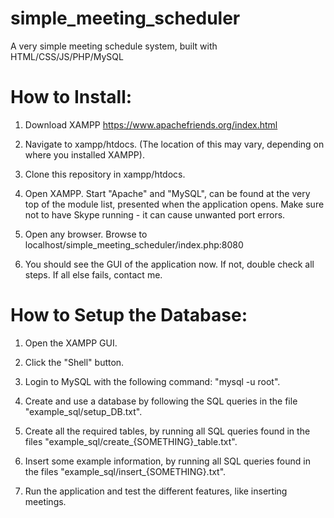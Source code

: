 # simple_meeting_scheduler
A very simple meeting schedule system, built with HTML/CSS/JS/PHP/MySQL

# How to Install:

1. Download XAMPP
<https://www.apachefriends.org/index.html>

2. Navigate to xampp/htdocs. (The location of this may vary, depending on where you installed XAMPP).

3. Clone this repository in xampp/htdocs.

4. Open XAMPP. Start "Apache" and "MySQL", can be found at the very top of the module list, presented when the application opens. Make sure not to have Skype running - it can cause unwanted port errors.

5. Open any browser. Browse to localhost/simple_meeting_scheduler/index.php:8080

6. You should see the GUI of the application now. If not, double check all steps. If all else fails, contact me.

# How to Setup the Database:

1. Open the XAMPP GUI.

2. Click the "Shell" button.

3. Login to MySQL with the following command: "mysql -u root".

4. Create and use a database by following the SQL queries in the file "example_sql/setup_DB.txt".

5. Create all the required tables, by running all SQL queries found in the files "example_sql/create_{SOMETHING}_table.txt".

6. Insert some example information, by running all SQL queries found in the files "example_sql/insert_{SOMETHING}.txt".

7. Run the application and test the different features, like inserting meetings.
